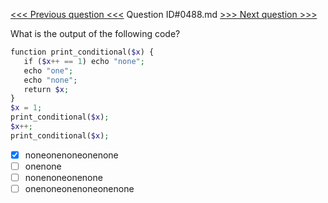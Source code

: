 [<<< Previous question <<<](0487.md)  Question ID#0488.md  [>>> Next question >>>](0489.md) 

What is the output of the following code?

```php
function print_conditional($x) {
   if ($x++ == 1) echo "none";
   echo "one";
   echo "none";
   return $x;
}
$x = 1;
print_conditional($x);
$x++;
print_conditional($x);
```

- [x] noneonenoneonenone
- [ ] onenone
- [ ] nonenoneonenone
- [ ] onenoneonenoneonenone
